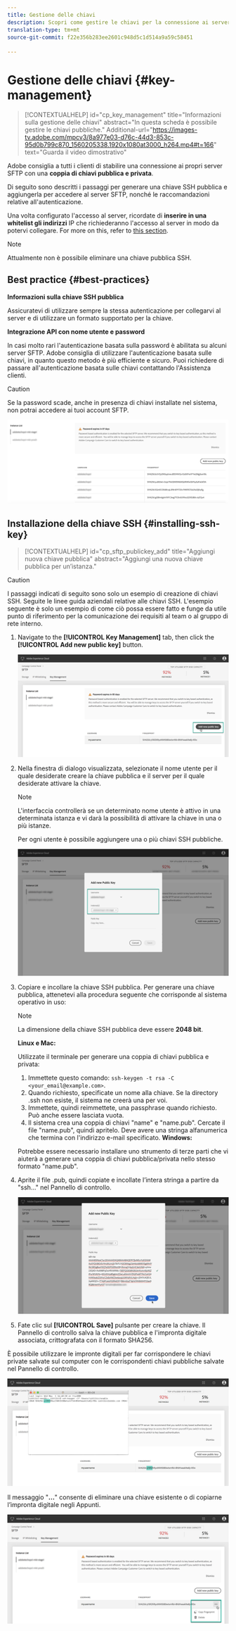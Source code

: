 ```yaml
---
title: Gestione delle chiavi
description: Scopri come gestire le chiavi per la connessione ai server SFTP
translation-type: tm+mt
source-git-commit: f22e356b283ee2601c948d5c1d514a9a59c58451

---
```



# Gestione delle chiavi {#key-management}

>[!CONTEXTUALHELP]
>id=&quot;cp_key_management&quot;
>title=&quot;Informazioni sulla gestione delle chiavi&quot;
>abstract=&quot;In questa scheda è possibile gestire le chiavi pubbliche.&quot;
>Additional-url=&quot;https://images-tv.adobe.com/mpcv3/8a977e03-d76c-44d3-853c-95d0b799c870_1560205338.1920x1080at3000_h264.mp4#t=166&quot; text=&quot;Guarda il video dimostrativo&quot;

Adobe consiglia a tutti i clienti di stabilire una connessione ai propri server SFTP con una **coppia di chiavi pubblica e privata**.

Di seguito sono descritti i passaggi per generare una chiave SSH pubblica e aggiungerla per accedere al server SFTP, nonché le raccomandazioni relative all&#39;autenticazione.

Una volta configurato l&#39;accesso al server, ricordate di **inserire in una whitelist gli indirizzi** IP che richiederanno l&#39;accesso al server in modo da potervi collegare. For more on this, refer to [this section](../../instances-settings/using/ip-whitelisting-instance-access.md).

>[!NOTE]
>
>Attualmente non è possibile eliminare una chiave pubblica SSH.

## Best practice {#best-practices}

**Informazioni sulla chiave SSH pubblica**

Assicuratevi di utilizzare sempre la stessa autenticazione per collegarvi al server e di utilizzare un formato supportato per la chiave.

**Integrazione API con nome utente e password**

In casi molto rari l&#39;autenticazione basata sulla password è abilitata su alcuni server SFTP. Adobe consiglia di utilizzare l&#39;autenticazione basata sulle chiavi, in quanto questo metodo è più efficiente e sicuro. Puoi richiedere di passare all&#39;autenticazione basata sulle chiavi contattando l&#39;Assistenza clienti.

>[!CAUTION]
>
>Se la password scade, anche in presenza di chiavi installate nel sistema, non potrai accedere ai tuoi account SFTP.

![](assets/control_panel_passwordexpires.png)

## Installazione della chiave SSH {#installing-ssh-key}

>[!CONTEXTUALHELP]
>id=&quot;cp_sftp_publickey_add&quot;
>title=&quot;Aggiungi nuova chiave pubblica&quot;
>abstract=&quot;Aggiungi una nuova chiave pubblica per un’istanza.&quot;

>[!CAUTION]
>
>I passaggi indicati di seguito sono solo un esempio di creazione di chiavi SSH. Seguite le linee guida aziendali relative alle chiavi SSH. L&#39;esempio seguente è solo un esempio di come ciò possa essere fatto e funge da utile punto di riferimento per la comunicazione dei requisiti al team o al gruppo di rete interno.

1. Navigate to the **[!UICONTROL Key Management]** tab, then click the **[!UICONTROL Add new public key]** button.

   ![](assets/key0.png)

1. Nella finestra di dialogo visualizzata, selezionate il nome utente per il quale desiderate creare la chiave pubblica e il server per il quale desiderate attivare la chiave.

   >[!NOTE]
   >
   >L&#39;interfaccia controllerà se un determinato nome utente è attivo in una determinata istanza e vi darà la possibilità di attivare la chiave in una o più istanze.
   >
   >Per ogni utente è possibile aggiungere una o più chiavi SSH pubbliche.

   ![](assets/key1.png)

1. Copiare e incollare la chiave SSH pubblica. Per generare una chiave pubblica, attenetevi alla procedura seguente che corrisponde al sistema operativo in uso:

   >[!NOTE]
   >
   >La dimensione della chiave SSH pubblica deve essere **2048 bit**.

   **Linux e Mac:**

   Utilizzate il terminale per generare una coppia di chiavi pubblica e privata:
   1. Immettete questo comando: `ssh-keygen -t rsa -C <your_email@example.com>`.
   1. Quando richiesto, specificate un nome alla chiave. Se la directory .ssh non esiste, il sistema ne creerà una per voi.
   1. Immettete, quindi reimmettete, una passphrase quando richiesto. Può anche essere lasciata vuota.
   1. Il sistema crea una coppia di chiavi &quot;name&quot; e &quot;name.pub&quot;. Cercate il file &quot;name.pub&quot;, quindi apritelo. Deve avere una stringa alfanumerica che termina con l&#39;indirizzo e-mail specificato.
   **Windows:**

   Potrebbe essere necessario installare uno strumento di terze parti che vi aiuterà a generare una coppia di chiavi pubblica/privata nello stesso formato &quot;name.pub&quot;.

1. Aprite il file .pub, quindi copiate e incollate l’intera stringa a partire da &quot;ssh...&quot; nel Pannello di controllo.

   ![](assets/publickey.png)

1. Fate clic sul **[!UICONTROL Save]** pulsante per creare la chiave. Il Pannello di controllo salva la chiave pubblica e l&#39;impronta digitale associata, crittografata con il formato SHA256.

È possibile utilizzare le impronte digitali per far corrispondere le chiavi private salvate sul computer con le corrispondenti chiavi pubbliche salvate nel Pannello di controllo.

![](assets/fingerprint_compare.png)

Il messaggio &quot;**...**&quot; consente di eliminare una chiave esistente o di copiarne l’impronta digitale negli Appunti.

![](assets/key_options.png)
